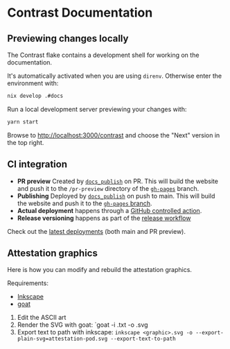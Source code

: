 # Contrast Documentation

## Previewing changes locally

The Contrast flake contains a development shell for working on the documentation.

It's automatically activated when you are using `direnv`. Otherwise enter the environment with:

```sh
nix develop .#docs
```

Run a local development server previewing your changes with:

```sh
yarn start
```

Browse to <http://localhost:3000/contrast> and choose the "Next" version in the top right.

## CI integration

- **PR preview** Created by [`docs_publish`](../.github/workflows/docs_publish.yml) on PR.
  This will build the website and push it to the `/pr-preview` directory of the [`gh-pages`](https://github.com/edgelesssys/contrast/tree/gh-pages) branch.
- **Publishing** Deployed by [`docs_publish`](../.github/workflows/docs_publish.yml) on push to main.
  This will build the website and push it to the [`gh-pages` branch](https://github.com/edgelesssys/contrast/tree/gh-pages).
- **Actual deployment** happens through a [GitHub controlled action](https://github.com/edgelesssys/contrast/actions/workflows/pages/pages-build-deployment).
- **Release versioning** happens as part of the [release workflow](../.github/workflows/release.yml)

Check out the [latest deployments](https://github.com/edgelesssys/contrast/deployments) (both main and PR preview).


## Attestation graphics

Here is how you can modify and rebuild the attestation graphics.

Requirements:

* [Inkscape](https://inkscape.org/)
* [goat](https://github.com/blampe/goat)

1. Edit the ASCII art
2. Render the SVG with goat: `goat -i <graphic>.txt -o <graphic>.svg
3. Export text to path with inkscape: `inkscape <graphic>.svg -o --export-plain-svg=attestation-pod.svg --export-text-to-path`
